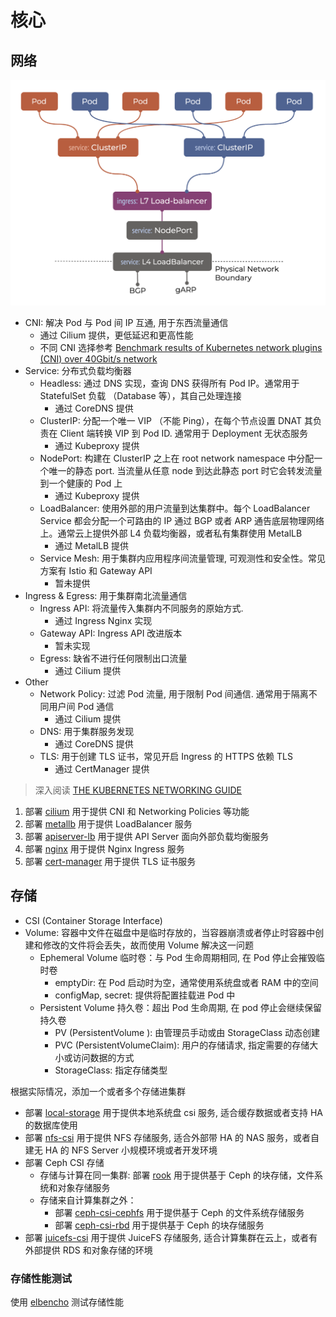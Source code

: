 # 核心

## 网络

![alt text](.images/network.png)

- CNI: 解决 Pod 与 Pod 间 IP 互通, 用于东西流量通信
  - 通过 Cilium 提供，更低延迟和更高性能
  - 不同 CNI 选择参考 [Benchmark results of Kubernetes network plugins (CNI) over 40Gbit/s network](https://itnext.io/benchmark-results-of-kubernetes-network-plugins-cni-over-40gbit-s-network-2024-156f085a5e4e)
- Service: 分布式负载均衡器
  - Headless: 通过 DNS 实现，查询 DNS 获得所有 Pod IP。通常用于 StatefulSet 负载 （Database 等），其自己处理连接
    - 通过 CoreDNS 提供
  - ClusterIP: 分配一个唯一 VIP （不能 Ping），在每个节点设置 DNAT 其负责在 Client 端转换 VIP 到 Pod ID. 通常用于 Deployment 无状态服务
    - 通过 Kubeproxy 提供
  - NodePort: 构建在 ClusterIP 之上在 root network namespace 中分配一个唯一的静态 port. 当流量从任意 node 到达此静态 port 时它会转发流量到一个健康的 Pod 上
    - 通过 Kubeproxy 提供
  - LoadBalancer: 使用外部的用户流量到达集群中。每个 LoadBalancer Service 都会分配一个可路由的 IP 通过 BGP 或者 ARP 通告底层物理网络上。通常云上提供外部 L4 负载均衡器，或者私有集群使用 MetalLB
    - 通过 MetalLB 提供
  - Service Mesh: 用于集群内应用程序间流量管理, 可观测性和安全性。常见方案有 Istio 和 Gateway API
    - 暂未提供
- Ingress & Egress: 用于集群南北流量通信
  - Ingress API: 将流量传入集群内不同服务的原始方式. 
    - 通过 Ingress Nginx 实现   
  - Gateway API: Ingress API 改进版本
    - 暂未实现
  - Egress: 缺省不进行任何限制出口流量
    - 通过 Cilium 提供
- Other
  - Network Policy: 过滤 Pod 流量, 用于限制 Pod 间通信. 通常用于隔离不同用户间 Pod 通信
    - 通过 Cilium 提供
  - DNS: 用于集群服务发现
    - 通过 CoreDNS 提供
  - TLS: 用于创建 TLS 证书，常见开启 Ingress 的 HTTPS 依赖 TLS
    - 通过 CertManager 提供

> 深入阅读 [THE KUBERNETES NETWORKING GUIDE](https://www.tkng.io/)

1. 部署 [cilium](cilium/) 用于提供 CNI 和 Networking Policies 等功能
2. 部署 [metallb](metallb/) 用于提供 LoadBalancer 服务
3. 部署 [apiserver-lb](apiserver-lb/) 用于提供 API Server 面向外部负载均衡服务
4. 部署 [nginx](nginx/) 用于提供 Nginx Ingress 服务
5. 部署 [cert-manager](cert-manager/) 用于提供 TLS 证书服务

## 存储

- CSI (Container Storage Interface)
- Volume: 容器中文件在磁盘中是临时存放的，当容器崩溃或者停止时容器中创建和修改的文件将会丢失，故而使用 Volume 解决这一问题
  - Ephemeral Volume 临时卷：与 Pod 生命周期相同, 在 Pod 停止会摧毁临时卷
    - emptyDir: 在 Pod 启动时为空，通常使用系统盘或者 RAM 中的空间
    - configMap, secret: 提供将配置挂载进 Pod 中
  - Persistent Volume 持久卷：超出 Pod 生命周期, 在 pod 停止会继续保留持久卷
    - PV (PersistentVolume ): 由管理员手动或由 StorageClass 动态创建
    - PVC (PersistentVolumeClaim): 用户的存储请求, 指定需要的存储大小或访问数据的方式
    - StorageClass: 指定存储类型

根据实际情况，添加一个或者多个存储进集群

- 部署 [local-storage](local-storage/) 用于提供本地系统盘 csi 服务, 适合缓存数据或者支持 HA 的数据库使用
- 部署 [nfs-csi](nfs-csi/) 用于提供 NFS 存储服务, 适合外部带 HA 的 NAS 服务，或者自建无 HA 的 NFS Server 小规模环境或者开发环境
- 部署 Ceph CSI 存储
  - 存储与计算在同一集群: 部署 [rook](rook/) 用于提供基于 Ceph 的块存储，文件系统和对象存储服务
  - 存储来自计算集群之外：
    - 部署 [ceph-csi-cephfs](ceph-csi-cephfs/) 用于提供基于 Ceph 的文件系统存储服务
    - 部署 [ceph-csi-rbd](ceph-csi-rbd/) 用于提供基于 Ceph 的块存储服务
- 部署 [juicefs-csi](juicefs/) 用于提供 JuiceFS 存储服务, 适合计算集群在云上，或者有外部提供 RDS 和对象存储的环境

### 存储性能测试

使用 [elbencho](../elbencho/README.md) 测试存储性能
